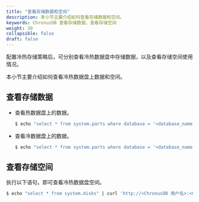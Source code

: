 ```yaml
---
title: "查看存储数据和空间"
description: 本小节主要介绍如何查看存储数据和空间。 
keywords: ChronusDB 查看存储数据，查看存储空间
weight: 30
collapsible: false
draft: false
---
```



配置冷热存储策略后，可分别查看冷热数据盘中存储数据，以及查看存储空间使用情况。

本小节主要介绍如何查看冷热数据盘上数据和空间。

## 查看存储数据

- 查看热数据盘上的数据。

   ```bash
   $ echo "select * from system.parts where database = '<database_name>' and table = '<table_name>' and disk_name ='default' and active = 1" | curl 'http://<ChronusDB 用户名>:<ChronusDB 密码>@<高可用 IP>:8123/' --data-binary @-
   ```

- 查看冷数据盘上的数据。

   ```bash
   $ echo "select * from system.parts where database = '<database_name>' and table = '<table_name>' and disk_name ='<disk_name>' and active = 1" | curl 'http://<ChronusDB 用户名>:<ChronusDB 密码>@<高可用 IP>:8123/' --data-binary @-
   ```

## 查看存储空间

执行以下语句，即可查看冷热数据盘空间。

```bash
$ echo "select * from system.disks" | curl 'http://<ChronusDB 用户名>:<ChronusDB 密码>@<高可用 IP>:8123/' --data-binary @-
```

